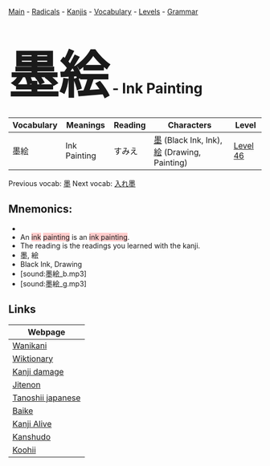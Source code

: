 <style> bigfont {font-size: 100px}</style>
[Main](../README.md) -
[Radicals](../radicals.md) -
[Kanjis](../kanjis.md) -
[Vocabulary](../vocabulary.md) -
[Levels](../levels.md) -
[Grammar](../grammar.md)
# <bigfont> 墨絵</bigfont> - Ink Painting 

| Vocabulary | Meanings | Reading | Characters | Level |
| --- | --- | --- | --- | --- |
| 墨絵 | Ink Painting | すみえ |  [墨](../kanjis/墨.md) (Black Ink, Ink), [絵](../kanjis/絵.md) (Drawing, Painting) | [Level 46](../levels/wk_level46.md) |

Previous vocab: [墨](墨.md) Next vocab: [入れ墨](入れ墨.md) 

## Mnemonics:

* 
* An <span style="background-color:#ffcccb"> ink</span> <span style="background-color:#ffcccb"> painting</span> is an <span style="background-color:#ffcccb"> ink painting</span>.
* The reading is the readings you learned with the kanji.
* 墨, 絵
* Black Ink, Drawing
* [sound:墨絵_b.mp3]
* [sound:墨絵_g.mp3]


## Links 

| Webpage |
| --- |
| [Wanikani          ](https://www.wanikani.com/kanji/墨絵) |
| [Wiktionary        ](https://en.wiktionary.org/wiki/墨絵) |
| [Kanji damage      ](http://www.kanjidamage.com/kanji/search?utf8=✓&q=墨絵) |
| [Jitenon           ](https://jitenon.com/kanji/墨絵) |
| [Tanoshii japanese ](https://www.tanoshiijapanese.com/dictionary/kanji.cfm?k=墨絵) |
| [Baike             ](https://baike.baidu.com/item/墨絵) |
| [Kanji Alive       ](https://app.kanjialive.com/墨絵) |
| [Kanshudo          ](https://www.kanshudo.com/searchmn?q=墨絵) |
| [Koohii            ](https://kanji.koohii.com/study/kanji/墨絵) |
